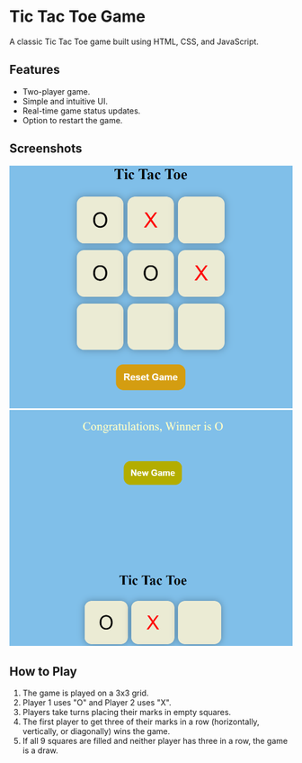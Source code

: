 # Tic Tac Toe Game
A classic Tic Tac Toe game built using HTML, CSS, and JavaScript.

## Features
- Two-player game.
- Simple and intuitive UI.
- Real-time game status updates.
- Option to restart the game.

## Screenshots
![Game Interface](./Images/Game_interface.png)
![Game In-Play](./Images/Game_interface2.png)

## How to Play
1. The game is played on a 3x3 grid.
2. Player 1 uses "O" and Player 2 uses "X".
3. Players take turns placing their marks in empty squares.
4. The first player to get three of their marks in a row (horizontally, vertically, or diagonally) wins the game.
5. If all 9 squares are filled and neither player has three in a row, the game is a draw.
